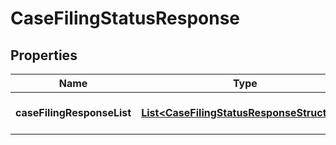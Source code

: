 

# CaseFilingStatusResponse


## Properties

| Name | Type | Description | Notes |
|------------ | ------------- | ------------- | -------------|
|**caseFilingResponseList** | [**List&lt;CaseFilingStatusResponseStructure&gt;**](CaseFilingStatusResponseStructure.md) | A list of case filing statuses |  [optional] |



